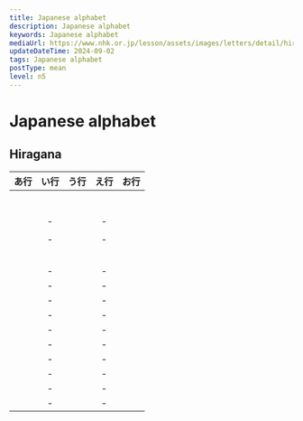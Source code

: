 ```yaml
---
title: Japanese alphabet
description: Japanese alphabet
keywords: Japanese alphabet
mediaUrl: https://www.nhk.or.jp/lesson/assets/images/letters/detail/hira/a.png
updateDateTime: 2024-09-02
tags: Japanese alphabet
postType: mean
level: n5
---
```


# Japanese alphabet
## Hiragana
| あ行 | い行 | う行 | え行 | お行 |
| :---: | :---: | :---: | :---: | :---: |
| <T w="あ,a"/> | <T w="い,i"/> | <T w="う,u"/> | <T w="え,e"/> | <T w="お,o"/> |
| <T w="か,ka"/> | <T w="き,ki"/> | <T w="く,ku"/> | <T w="け,ke"/> | <T w="こ,ko"/> |
| <T w="さ,sa"/> | <T w="し,si"/> | <T w="す,su"/> | <T w="せ,se"/> | <T w="そ,so"/> |
| <T w="た,ta"/> | <T w="ち,chi"/> | <T w="つ,tsu"/> | <T w="て,te"/> | <T w="と,to"/> |
| <T w="な,na"/> | <T w="に,ni"/> | <T w="ぬ,nu"/> | <T w="ね,ne"/> | <T w="の,no"/> |
| <T w="は,ha"/> | <T w="ひ,hi"/> | <T w="ふ,fu"/> | <T w="へ,he"/> | <T w="ほ,ho"/> |
| <T w="ま,ma"/> | <T w="み,mi"/> | <T w="む,mu"/> | <T w="め,me"/> | <T w="も,mo"/> |
| <T w="や,ya"/> | - | <T w="ゆ,yu"/> | - | <T w="よ,yo"/> |
| <T w="ら,ra"/> | <T w="り,ri"/> | <T w="る,ru"/> | <T w="れ,re"/> | <T w="ろ,ro"/> |
| <T w="わ,ya"/> |- | <T w="ん,n"/> | - | <T w="を,wo"/> |
| <T w="が,ga"/> | <T w="ぎ,gi"/> | <T w="ぐ,gu"/> | <T w="げ,ge"/> | <T w="ご,go"/> |
| <T w="ざ,za"/> | <T w="じ,ji"/> | <T w="ず,zu"/> | <T w="ぜ,ze"/> | <T w="ぞ,zo"/> |
| <T w="だ,sa"/> | <T w="ぢ,ji,ji2"/> | <T w="づ,du,zu2"/> | <T w="で,de"/> | <T w="ど,do"/> |
| <T w="ば, ba"/> | <T w="び,bi"/> | <T w="ぶ,bu"/> | <T w="べ,be"/> | <T w="ぼ,bo"/> |
| <T w="ぱ,pa"/> | <T w="ぴ,pi"/> | <T w="ぷ,pu"/> | <T w="ぺ,pe"/> | <T w="ぽ,po"/> |
| <T w="きゃ, kya"/> | - | <T w="きゅ,kyu"/> | - | <T w="きょ,kyo"/> |
| <T w="しゃ,sha"/> | - | <T w="しゅ,shu"/> | - | <T w="しょ,sho"/> |
| <T w="ちゃ, cha"/> | - | <T w="ちゅ,chu"/> | - | <T w="ちょ,cho"/> |
| <T w="にゃ,nya"/> | - | <T w="にゅ,nyu"/> | - | <T w="にょ,nyo"/> |
| <T w="みゃ,mya"/> | - | <T w="みゅ,myu"/> | - | <T w="みょ,myo"/> |
| <T w="りゃ,rya"/> | - | <T w="りゅ,ryu"/> | - | <T w="りょ,ryo"/> |
| <T w="ぎゃ,gya"/> | - | <T w="ぎゅ,gyu"/> | - | <T w="ぎょ,gyo"/> |
| <T w="じゃ,ja"/> | - | <T w="じゅ,ju"/> | - | <T w="じょ,jo"/> |
| <T w="びゃ,bya"/> | - | <T w="びゅ,byu"/> | - | <T w="びょ,byo"/> |
| <T w="ぴゃ,pya"/> | - | <T w="ぴゅ,pyu"/> | - | <T w="ぴょ,pyo"/> |